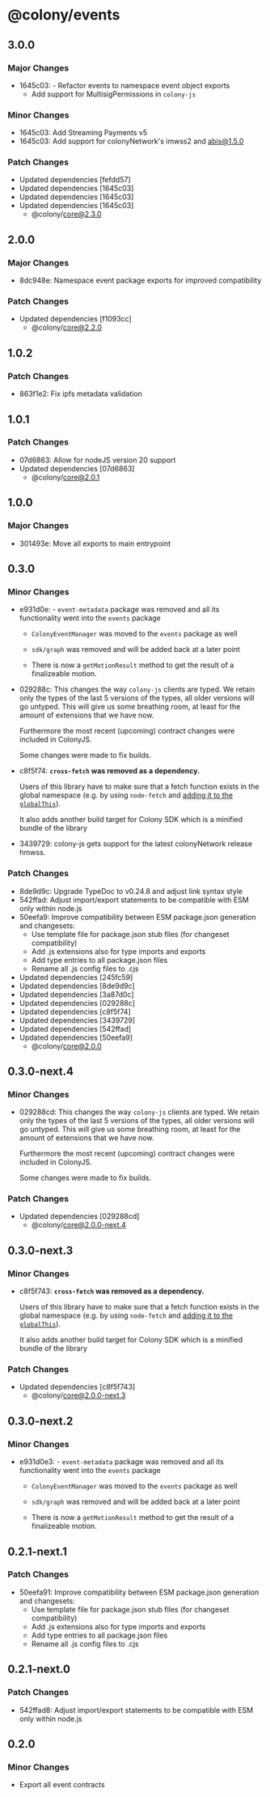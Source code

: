 # @colony/events

## 3.0.0

### Major Changes

- 1645c03: - Refactor events to namespace event object exports
  - Add support for MultisigPermissions in `colony-js`

### Minor Changes

- 1645c03: Add Streaming Payments v5
- 1645c03: Add support for colonyNetwork's imwss2 and abis@1.5.0

### Patch Changes

- Updated dependencies [fefdd57]
- Updated dependencies [1645c03]
- Updated dependencies [1645c03]
- Updated dependencies [1645c03]
  - @colony/core@2.3.0

## 2.0.0

### Major Changes

- 8dc948e: Namespace event package exports for improved compatibility

### Patch Changes

- Updated dependencies [f1093cc]
  - @colony/core@2.2.0

## 1.0.2

### Patch Changes

- 863f1e2: Fix ipfs metadata validation

## 1.0.1

### Patch Changes

- 07d6863: Allow for nodeJS version 20 support
- Updated dependencies [07d6863]
  - @colony/core@2.0.1

## 1.0.0

### Major Changes

- 301493e: Move all exports to main entrypoint

## 0.3.0

### Minor Changes

- e931d0e: - `event-metadata` package was removed and all its functionality went into the `events` package

  - `ColonyEventManager` was moved to the `events` package as well
  - `sdk/graph` was removed and will be added back at a later point

  - There is now a `getMotionResult` method to get the result of a finalizeable motion.

- 029288c: This changes the way `colony-js` clients are typed. We retain only the types of the last 5 versions of the types, all older versions will go untyped. This will give us some breathing room, at least for the amount of extensions that we have now.

  Furthermore the most recent (upcoming) contract changes were included in ColonyJS.

  Some changes were made to fix builds.

- c8f5f74: **`cross-fetch` was removed as a dependency.**

  Users of this library have to make sure that a fetch function exists in the global namespace (e.g. by using `node-fetch` and [adding it to the `globalThis`](https://github.com/node-fetch/node-fetch#providing-global-access)).

  It also adds another build target for Colony SDK which is a minified bundle of the library

- 3439729: colony-js gets support for the latest colonyNetwork release hmwss.

### Patch Changes

- 8de9d9c: Upgrade TypeDoc to v0.24.8 and adjust link syntax style
- 542ffad: Adjust import/export statements to be compatible with ESM only within node.js
- 50eefa9: Improve compatibility between ESM package.json generation and changesets:
  - Use template file for package.json stub files (for changeset compatibility)
  - Add .js extensions also for type imports and exports
  - Add type entries to all package.json files
  - Rename all .js config files to .cjs
- Updated dependencies [245fc59]
- Updated dependencies [8de9d9c]
- Updated dependencies [3a87d0c]
- Updated dependencies [029288c]
- Updated dependencies [c8f5f74]
- Updated dependencies [3439729]
- Updated dependencies [542ffad]
- Updated dependencies [50eefa9]
  - @colony/core@2.0.0

## 0.3.0-next.4

### Minor Changes

- 029288cd: This changes the way `colony-js` clients are typed. We retain only the types of the last 5 versions of the types, all older versions will go untyped. This will give us some breathing room, at least for the amount of extensions that we have now.

  Furthermore the most recent (upcoming) contract changes were included in ColonyJS.

  Some changes were made to fix builds.

### Patch Changes

- Updated dependencies [029288cd]
  - @colony/core@2.0.0-next.4

## 0.3.0-next.3

### Minor Changes

- c8f5f743: **`cross-fetch` was removed as a dependency.**

  Users of this library have to make sure that a fetch function exists in the global namespace (e.g. by using `node-fetch` and [adding it to the `globalThis`](https://github.com/node-fetch/node-fetch#providing-global-access)).

  It also adds another build target for Colony SDK which is a minified bundle of the library

### Patch Changes

- Updated dependencies [c8f5f743]
  - @colony/core@2.0.0-next.3

## 0.3.0-next.2

### Minor Changes

- e931d0e3: - `event-metadata` package was removed and all its functionality went into the `events` package

  - `ColonyEventManager` was moved to the `events` package as well
  - `sdk/graph` was removed and will be added back at a later point

  - There is now a `getMotionResult` method to get the result of a finalizeable motion.

## 0.2.1-next.1

### Patch Changes

- 50eefa91: Improve compatibility between ESM package.json generation and changesets:
  - Use template file for package.json stub files (for changeset compatibility)
  - Add .js extensions also for type imports and exports
  - Add type entries to all package.json files
  - Rename all .js config files to .cjs

## 0.2.1-next.0

### Patch Changes

- 542ffad8: Adjust import/export statements to be compatible with ESM only within node.js

## 0.2.0

### Minor Changes

- Export all event contracts
